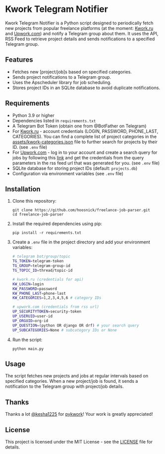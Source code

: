 # Kwork Telegram Notifier

Kwork Telegram Notifier is a Python script designed to periodically fetch new projects from popular freelance platforms (at the moment: [Kwork.ru](https://kwork.ru) and [Upwork.com](https://upwork.com)) and notify a Telegram group about them. It uses the API, RSS Feed to retrieve project details and sends notifications to a specified Telegram group.

## Features

- Fetches new [project/job]s based on specified categories.
- Sends project notifications to a Telegram group.
- Uses the Apscheduler library for job scheduling.
- Stores project IDs in an SQLite database to avoid duplicate notifications.

## Requirements

- Python 3.9 or higher
- Dependencies listed in `requirements.txt`
- A Telegram Bot Token (obtain one from @BotFather on Telegram)
- For [Kwork.ru](https://kwork.ru) - account credentials (LOGIN, PASSWORD, PHONE_LAST, CATEGORIES). You can find a complete list of project categories in the [assets/kwork-categories.json](assets/kwork-categories.json) file to further search for projects by their ID. (see `.env` file)
- For [Upwork.com](https://upwork.com) - log in to your account and create a search query for jobs by following this [link](https://www.upwork.com/nx/jobs/search) and get the credentials from the query parameters in the rss feed url that was generated for you. (see `.env` file)
- SQLite database for storing project IDs (default: `projects.db`)
- Configuration via environment variables (see `.env` file)

## Installation

1. Clone this repository:

   ```shell
   git clone https://github.com/hoosnick/freelance-job-parser.git
   cd freelance-job-parser
   ```

2. Install the required dependencies using pip:

   ```shell
   pip install -r requirements.txt
   ```

3. Create a `.env` file in the project directory and add your environment variables:

   ```bash
   # telegram bot/group/topic
   TG_TOKEN=telegram-token
   TG_GROUP=telegram-group-id
   TG_TOPIC_ID=thread/topic-id

   # kwork.ru (credentials for api)
   KW_LOGIN=login
   KW_PASSWORD=password
   KW_PHONE_LAST=phone-last
   KW_CATEGORIES=1,2,3,4,5,6 # category IDs

   # upwork.com (credentials from rss url)
   UP_SECURITYTOKEN=security-token
   UP_USERUID=user-id
   UP_ORGUID=org-id
   UP_QUESTION=(python OR django OR drf) # your search query
   UP_SUBCATEGORIES=None # subcategory IDs or None
   ```

4. Run the script:
   ```shell
   python main.py
   ```

## Usage

The script fetches new projects and jobs at regular intervals based on specified categories. When a new project/job is found, it sends a notification to the Telegram group with project/job details.

## Thanks

Thanks a lot [@kesha1225](https://github.com/kesha1225) for [pykwork](https://github.com/kesha1225/pykwork)! Your work is greatly appreciated!

## License

This project is licensed under the MIT License - see the [LICENSE](LICENSE) file for details.

